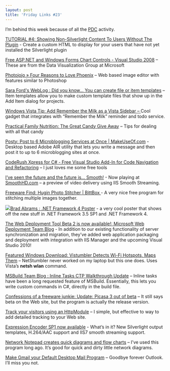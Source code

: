 ```yaml
---
layout: post
title: 'Friday Links #23'
---
```

I’m behind this week because of all the [PDC](http://www.microsoftpdc.com) activity.

[TUTORIAL #4: Showing Non-Silverlight Content To Users Without The Plugin](http://www.jeffblankenburg.com/2008/09/tutorial-showing-non-silverlight.aspx) - Create a custom HTML to display for your users that have not yet installed the Silverlight plugin

[Free ASP.NET and Windows Forms Chart Controls - Visual Studio 2008](http://davidhayden.com/blog/dave/archive/2008/10/26/FreeASPNETWindowsFormsChartControlsVisualStudio2008.aspx) – These are from the Data Visualization Group at Microsoft

[Photojojo » Four Reasons to Love Phoenix](http://photojojo.com/cdn/websites/free-aviary-phoenix-image-editor/) – Web based image editor with features similar to Photoshop

[Sara Ford's WebLog : Did you know… You can create file or item templates](http://blogs.msdn.com/saraford/archive/2008/10/27/did-you-know-you-can-create-file-or-item-templates-343.aspx) – Item templates allow you to make custom template files that show up in the Add Item dialog for projects.

[Windows Vista Tip: Add Remember the Milk as a Vista Sidebar – ](http://lifehacker.com/5069087/add-remember-the-milk-as-a-vista-sidebar-gadget)Cool gadget that integrates with “Remember the Milk” reminder and todo service.

[Practical Family Nutrition: The Great Candy Give Away](http://practicalfamilynutrition.blogspot.com/2008/10/great-candy-give-away.html) – Tips for dealing with all that candy

[Posty: Post to 6 Microblogging Services at Once | MakeUseOf.com](http://www.makeuseof.com/dir/posty-post-messages-6-microbloging-services/) - Desktop based Adobe AIR utility that lets you write a message and then post it to up to 6 microblogging sites at once.

[CodeRush Xpress for C# - Free Visual Studio Add-In for Code Navigation and Refactoring](http://davidhayden.com/blog/dave/archive/2008/10/28/CodeRushXpressCSharpFreeVisualStudio2008AddInCodeNavigationRefactoring.aspx) – I just loves me some free tools

[I’ve seen the future and the future is… Smooth!](http://blogs.iis.net/jboch/archive/2008/10/28/i-ve-seen-the-future-and-the-future-is-smooth.aspx) - Now playing at [SmoothHD.com](http://www.SmoothHD.com/) – a preview of video delivery using IIS Smooth Streaming.

[Freeware Find: Hugin Photo Stitcher | BittBox ](http://www.bittbox.com/software/freeware-find-hugin-photo-stitcher/)- A very nice free program for stitching multiple images together.

[](http://blogs.msdn.com/brada/archive/2008/10/29/net-framework-4-poster.aspx)[![](http://blogs.msdn.com/blogfiles/brada/WindowsLiveWriter/55ff37220b2c.NETFramework4Poster_67A1/PDC2008-NETFX4_thumb.png)](http://blogs.iis.net/msdeploy/archive/2008/10/29/the-web-deployment-tool-beta-2-is-now-available.aspx)[Brad Abrams : .NET Framework 4 Poster](http://blogs.msdn.com/brada/archive/2008/10/29/net-framework-4-poster.aspx) - a very cool poster that shows off the new stuff in .NET Framework 3.5 SP1 and .NET Framework 4. 

[The Web Deployment Tool Beta 2 is now available!: Microsoft Web Deployment Team Blog](http://blogs.iis.net/msdeploy/archive/2008/10/29/the-web-deployment-tool-beta-2-is-now-available.aspx) - In addition to our existing functionality of server synchronization and migration, they’ve added web application packaging and deployment with integration with IIS Manager and the upcoming Visual Studio 2010!

[Featured Windows Download: Vistumbler Detects Wi-Fi Hotspots, Maps Them](http://lifehacker.com/5071140/vistumbler-detects-wi+fi-hotspots-maps-them) – NetStumbler never worked on my laptop but this one does. Uses Vista’s **netsh wlan** command.

[MSBuild Team Blog : Inline Tasks CTP Walkthrough Update](http://blogs.msdn.com/msbuild/archive/2008/11/01/Chuck-England.aspx) – Inline tasks have been a long requested feature of MSBuild. Essentially, this lets you write custom commands in C#, directly in the build file.

[Confessions of a freeware junkie: Update: Picasa 3 out of beta](http://thefreewarejunkie.com/2008/10/update-picasa-3-out-of-beta.html) – It still says beta on the Web site, but the program is actually the release version.

[Track your visitors using an HttpModule](http://blog.madskristensen.dk/post/Track-your-visitors-using-an-HttpModule.aspx) – I simple, but effective to way to add detailed tracking to your Web site.

[Expression Encoder SP1 now available](http://timheuer.com/blog/archive/2008/10/31/expression-sp1-now-available-with-silverlight-2-templates.aspx) - What’s in it? New Silverlight output templates, H.264/AAC support and IIS7 smooth streaming support.

[Network Notepad creates quick diagrams and flow charts](http://www.downloadsquad.com/2008/10/31/network-notepad-creates-quick-diagrams-and-flow-charts/) – I’ve used this program long ago. It’s good for quick and dirty little network diagrams.

[Make Gmail your Default Desktop Mail Program](http://www.makeuseof.com/tag/make-gmail-your-default-desktop-mail-program-windows/) – Goodbye forever Outlook. I’ll miss you not.
